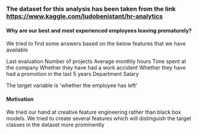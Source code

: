 ### The dataset for this analysis has been taken from the link https://www.kaggle.com/ludobenistant/hr-analytics  

#### Why are our best and most experienced employees leaving prematurely?  

We tried to find some answers based on the below features that we have available

Last evaluation
Number of projects
Average monthly hours
Time spent at the company
Whether they have had a work accident
Whether they have had a promotion in the last 5 years
Department
Salary

The target variable is 'whether the employee has left'

#### Motivation  
We tried our hand at creative feature engineering rather than black box models. We tried to create several features which will distinguish the target classes in the dataset more prominently
